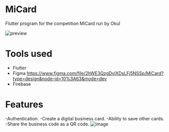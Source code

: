 # MiCard
Flutter program for the competition MiCard run by Okul






![preview](https://github.com/Ahmed1Bukha/MiCard/assets/56551464/7beddf5d-6c17-4f75-90ba-0f86824ee87e)




# Tools used

- Flutter
- Figma https://www.figma.com/file/2hWE3QzgDvlXDsLFj5NSSp/MiCard?type=design&node-id=10%3A63&mode=dev
- Firebase

# Features

-Authentication.
-Create a digital business card.
-Ability to save other cards.
-Share the business code as a QR code.
![image](https://github.com/Ahmed1Bukha/MiCard/assets/56551464/8afdca8e-8b1a-49d6-94c6-7e45f679e538)
